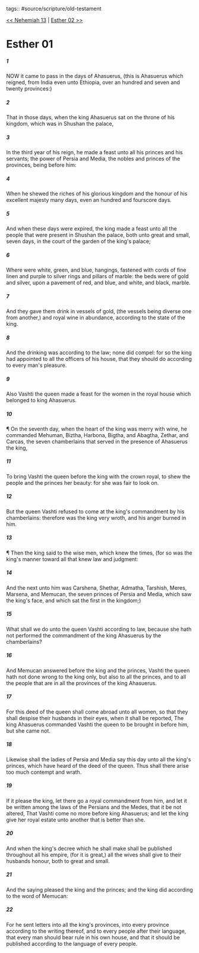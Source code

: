 tags:: #source/scripture/old-testament

[<< Nehemiah 13](/old-testament/16_Nehemiah/Nehemiah_13.md) | [Esther 02 >>](/old-testament/17_Esther/Esther_02.md)

# Esther 01

##### 1

NOW it came to pass in the days of Ahasuerus, (this is Ahasuerus which reigned, from India even unto Ethiopia, over an hundred and seven and twenty provinces:)

##### 2

That in those days, when the king Ahasuerus sat on the throne of his kingdom, which was in Shushan the palace,

##### 3

In the third year of his reign, he made a feast unto all his princes and his servants; the power of Persia and Media, the nobles and princes of the provinces, being before him:

##### 4

When he shewed the riches of his glorious kingdom and the honour of his excellent majesty many days, even an hundred and fourscore days.

##### 5

And when these days were expired, the king made a feast unto all the people that were present in Shushan the palace, both unto great and small, seven days, in the court of the garden of the king's palace;

##### 6

Where were white, green, and blue, hangings, fastened with cords of fine linen and purple to silver rings and pillars of marble: the beds were of gold and silver, upon a pavement of red, and blue, and white, and black, marble.

##### 7

And they gave them drink in vessels of gold, (the vessels being diverse one from another,) and royal wine in abundance, according to the state of the king.

##### 8

And the drinking was according to the law; none did compel: for so the king had appointed to all the officers of his house, that they should do according to every man's pleasure.

##### 9

Also Vashti the queen made a feast for the women in the royal house which belonged to king Ahasuerus.

##### 10

¶ On the seventh day, when the heart of the king was merry with wine, he commanded Mehuman, Biztha, Harbona, Bigtha, and Abagtha, Zethar, and Carcas, the seven chamberlains that served in the presence of Ahasuerus the king,

##### 11

To bring Vashti the queen before the king with the crown royal, to shew the people and the princes her beauty: for she was fair to look on.

##### 12

But the queen Vashti refused to come at the king's commandment by his chamberlains: therefore was the king very wroth, and his anger burned in him.

##### 13

¶ Then the king said to the wise men, which knew the times, (for so was the king's manner toward all that knew law and judgment:

##### 14

And the next unto him was Carshena, Shethar, Admatha, Tarshish, Meres, Marsena, and Memucan, the seven princes of Persia and Media, which saw the king's face, and which sat the first in the kingdom;)

##### 15

What shall we do unto the queen Vashti according to law, because she hath not performed the commandment of the king Ahasuerus by the chamberlains?

##### 16

And Memucan answered before the king and the princes, Vashti the queen hath not done wrong to the king only, but also to all the princes, and to all the people that are in all the provinces of the king Ahasuerus.

##### 17

For this deed of the queen shall come abroad unto all women, so that they shall despise their husbands in their eyes, when it shall be reported, The king Ahasuerus commanded Vashti the queen to be brought in before him, but she came not.

##### 18

Likewise shall the ladies of Persia and Media say this day unto all the king's princes, which have heard of the deed of the queen. Thus shall there arise too much contempt and wrath.

##### 19

If it please the king, let there go a royal commandment from him, and let it be written among the laws of the Persians and the Medes, that it be not altered, That Vashti come no more before king Ahasuerus; and let the king give her royal estate unto another that is better than she.

##### 20

And when the king's decree which he shall make shall be published throughout all his empire, (for it is great,) all the wives shall give to their husbands honour, both to great and small.

##### 21

And the saying pleased the king and the princes; and the king did according to the word of Memucan:

##### 22

For he sent letters into all the king's provinces, into every province according to the writing thereof, and to every people after their language, that every man should bear rule in his own house, and that it should be published according to the language of every people.
